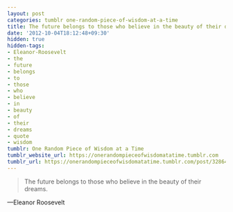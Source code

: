 ```yaml
---
layout: post
categories: tumblr one-random-piece-of-wisdom-at-a-time
title: The future belongs to those who believe in the beauty of their dreams.
date: '2012-10-04T18:12:48+09:30'
hidden: true
hidden-tags:
- Eleanor-Roosevelt
- the
- future
- belongs
- to
- those
- who
- believe
- in
- beauty
- of
- their
- dreams
- quote
- wisdom
tumblr: One Random Piece of Wisdom at a Time
tumblr_website_url: https://onerandompieceofwisdomatatime.tumblr.com
tumblr_url: https://onerandompieceofwisdomatatime.tumblr.com/post/32864242180/the-future-belongs-to-those-who-believe-in-the
---
```

> The future belongs to those who believe in the beauty of their dreams.

—Eleanor Roosevelt
